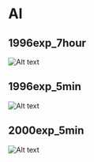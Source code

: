# Al

## 1996exp_7hour

![Alt text](Al_1996exp_7hour.png)

## 1996exp_5min

![Alt text](Al_1996exp_5min.png)

## 2000exp_5min

![Alt text](Al_2000exp_5min.png)

